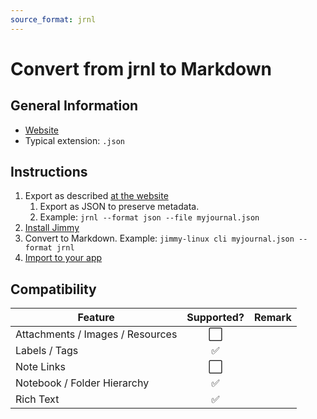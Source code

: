 ```yaml
---
source_format: jrnl
---
```


# Convert from jrnl to Markdown

## General Information

- [Website](https://jrnl.sh/)
- Typical extension: `.json`

## Instructions

1. Export as described [at the website](https://jrnl.sh/en/stable/formats/#exporting-with-file)
    1. Export as JSON to preserve metadata.
    2. Example: `jrnl --format json --file myjournal.json`
2. [Install Jimmy](../index.md#installation)
3. Convert to Markdown. Example: `jimmy-linux cli myjournal.json --format jrnl`
4. [Import to your app](../import_instructions.md)

## Compatibility

| Feature | Supported? | Remark |
| --- | :---: | --- |
| Attachments / Images / Resources | ⬜ | |
| Labels / Tags | ✅ | |
| Note Links | ⬜ | |
| Notebook / Folder Hierarchy | ✅ | |
| Rich Text | ✅ | |
